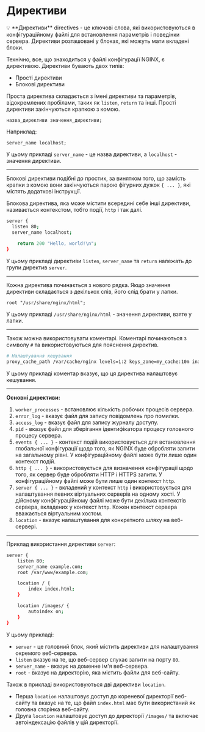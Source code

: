# Директиви

<aside>
💡 **Директиви** directives - це ключові слова, які використовуються в конфігураційному файлі для встановлення параметрів і поведінки сервера. Директиви розташовані у блоках, які можуть мати вкладені блоки.

</aside>

Технічно, все, що знаходиться у файлі конфігурації NGINX, є директивою. Директиви бувають двох типів:

- Прості директиви
- Блокові директиви

Проста директива складається з імені директиви та параметрів, відокремлених пробілами, таких як `listen`, `return` та інші. Прості директиви закінчуються крапкою з комою.

```
назва_директиви значення_директиви;
```

Наприклад:

```
server_name localhost;
```

У цьому прикладі `server_name` - це назва директиви, а `localhost` - значення директиви.

---

Блокові директиви подібні до простих, за винятком того, що замість крапки з комою вони закінчуються парою фігурних дужок `{ ... }`, які містять додаткові інструкції.

Блокова директива, яка може містити всередині себе інші директиви, називається контекстом, тобто події, `http` і так далі.

```bash
server {
  listen 80;
  server_name localhost;
	
	return 200 "Hello, world!\n";
}
```

У цьому прикладі директиви `listen`, `server_name` та `return` належать до групи директив `server`.

---

Кожна директива починається з нового рядка. Якщо значення директиви складається з декількох слів, його слід брати у лапки.

```
root "/usr/share/nginx/html";
```

У цьому прикладі `/usr/share/nginx/html` - значення директиви, взяте у лапки.

---

Також можна використовувати коментарі. Коментарі починаються з символу `#` та використовуються для пояснення директив.

```bash
# Налаштування кешування
proxy_cache_path /var/cache/nginx levels=1:2 keys_zone=my_cache:10m inactive=60m;
```

У цьому прикладі коментар вказує, що ця директива налаштовує кешування.

---

**Основні директиви:**

1. `worker_processes` - встановлює кількість робочих процесів сервера.
2. `error_log` - вказує файл для запису повідомлень про помилки.
3. `access_log` - вказує файл для запису журналу доступу.
4. `pid` - вказує файл для зберігання ідентифікатора процесу головного процесу сервера.
5. `events { ... }` - контекст подій використовується для встановлення глобальної конфігурації щодо того, як NGINX буде обробляти запити на загальному рівні. У конфігураційному файлі може бути лише один контекст подій.
6. `http { ... }` - використовується для визначення конфігурації щодо того, як сервер буде обробляти HTTP і HTTPS запити. У конфігураційному файлі може бути лише один контекст `http`.
7. `server { ... }` - вкладений у контекст `http` і використовується для налаштування певних віртуальних серверів на одному хості. У дійсному конфігураційному файлі може бути декілька контекстів сервера, вкладених у контекст `http`. Кожен контекст сервера вважається віртуальним хостом.
8. `location` - вказує налаштування для конкретного шляху на веб-сервері.

---

Приклад використання директиви `server`:

```bash
server {
    listen 80;
    server_name example.com;
    root /var/www/example.com;

    location / {
        index index.html;
    }

    location /images/ {
        autoindex on;
    }
}
```

У цьому прикладі:

- `server` - це головний блок, який містить директиви для налаштування окремого веб-сервера.
- `listen` вказує на те, що веб-сервер слухає запити на порту `80`.
- `server_name` - вказує на доменне ім'я веб-сервера.
- `root` - вказує на директорію, яка містить файли для веб-сайту.

Також в прикладі використовуються дві директиви `location`.

- Перша `location` налаштовує доступ до кореневої директорії веб-сайту та вказує на те, що файл `index.html` має бути використаний як головна сторінка веб-сайту.
- Друга `location` налаштовує доступ до директорії `/images/` та включає автоіндексацію файлів у цій директорії.